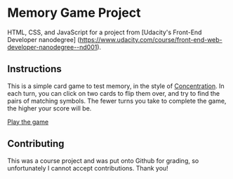# Memory Game Project

HTML, CSS, and JavaScript for a project from [Udacity's Front-End Developer nanodegree] (https://www.udacity.com/course/front-end-web-developer-nanodegree--nd001).

## Instructions

This is a simple card game to test memory, in the style of [Concentration](https://en.wikipedia.org/wiki/Concentration_(game)). In each turn, you can click on two cards to flip them over, and try to find the pairs of matching symbols. The fewer turns you take to complete the game, the higher your score will be.

[Play the game](https://kerryrodden.github.io/fend-project-memory-game/)

## Contributing

This was a course project and was put onto Github for grading, so unfortunately I cannot accept contributions. Thank you!
